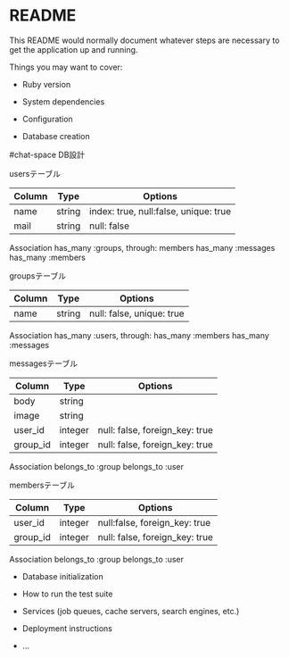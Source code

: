 # README

This README would normally document whatever steps are necessary to get the
application up and running.

Things you may want to cover:

* Ruby version

* System dependencies

* Configuration

* Database creation

#chat-space DB設計

usersテーブル

|Column|Type|Options|
|------|----|-------|
|name|string|index: true, null:false, unique: true|
|mail|string|null: false|

Association
has_many :groups, through: members
has_many :messages
has_many :members


groupsテーブル

|Column|Type|Options|
|------|----|-------|
|name|string|null: false, unique: true

Association
has_many :users, through: 
has_many :members
has_many :messages


messagesテーブル

|Column|Type|Options|
|------|----|-------|
|body|string|
|image|string|
|user_id|integer|null: false, foreign_key: true 
|group_id|integer|null: false, foreign_key: true

Association
belongs_to :group
belongs_to :user


membersテーブル

|Column|Type|Options|
|------|----|-------|
|user_id|integer|null:false, foreign_key: true|
|group_id|integer|null: false, foreign_key: true|

Association
belongs_to :group
belongs_to :user



* Database initialization

* How to run the test suite

* Services (job queues, cache servers, search engines, etc.)

* Deployment instructions

* ...
